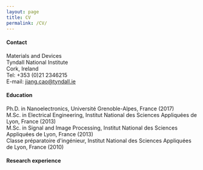 ```yaml
---
layout: page
title: CV
permalink: /CV/
---
```



#### Contact

Materials and Devices   
Tyndall National Institute   
Cork, Ireland   
Tel:     +353 (0)21 2346215                   
E-mail:  jiang.cao@tyndall.ie                 

#### Education

Ph.D. in Nanoelectronics, Université Grenoble-Alpes, France (2017)    
M.Sc. in Electrical Engineering, Institut National des Sciences Appliquées de Lyon, France (2013)   
M.Sc. in Signal and Image Processing, Institut National des Sciences Appliquées de Lyon, France (2013)    
Classe préparatoire d'ingénieur, Institut National des Sciences Appliquées de Lyon, France (2010) 

#### Research experience 


  






